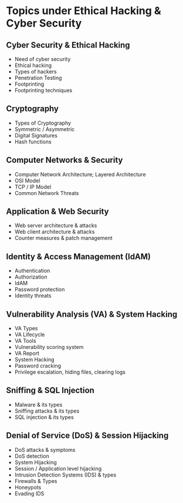 # **Topics under Ethical Hacking & Cyber Security**
## **Cyber Security & Ethical Hacking**
- Need of cyber security
- Ethical hacking
- Types of hackers
- Penetration Testing
- Footprinting
- Footprinting techniques
## **Cryptography**
- Types of Cryptography
- Symmetric / Asymmetric
- Digital Signatures
- Hash functions
## **Computer Networks & Security**
- Computer Network Architecture; Layered Architecture
- OSI Model
- TCP / IP Model
- Common Network Threats
## **Application & Web Security**
- Web server architecture & attacks
- Web client architecture & attacks
- Counter measures & patch management
## **Identity & Access Management (IdAM)**
- Authentication
- Authorization
- IdAM
- Password protection
- Identity threats
## **Vulnerability Analysis (VA) & System Hacking**
- VA Types
- VA Lifecycle
- VA Tools
- Vulnerability scoring system
- VA Report
- System Hacking
- Password cracking
- Privilege escalation, hiding files, clearing logs
## **Sniffing & SQL Injection**
- Malware & its types
- Sniffing attacks & its types
- SQL injection & its types
## **Denial of Service (DoS) & Session Hijacking**
- DoS attacks & symptoms
- DoS detection
- System Hijacking
- Session / Application level hijacking
- Intrusion Detection Systems (IDS) & types
- Firewalls & Types
- Honeypots
- Evading IDS